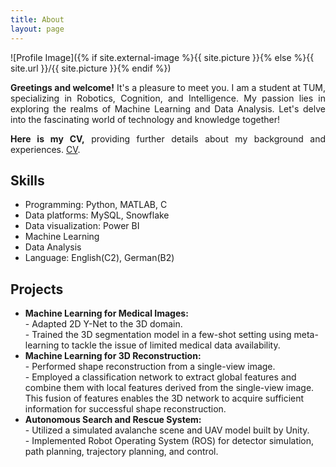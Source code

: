 ```yaml
---
title: About
layout: page
---
```

![Profile Image]({% if site.external-image %}{{ site.picture }}{% else %}{{ site.url }}/{{ site.picture }}{% endif %})

<p style="text-align: justify;">
    <strong>Greetings and welcome!</strong> It's a pleasure to meet you. I am a student at TUM, specializing in Robotics, Cognition, and Intelligence. My passion lies in exploring the realms of Machine Learning and Data Analysis. Let's delve into the fascinating world of technology and knowledge together!
</p>

<p style="text-align: justify;">
    <strong>Here is my CV,</strong> providing further details about my background and experiences.  <a href="../files/cv.pdf">CV</a>.
</p>

<h2>Skills</h2>

<ul class="skill-list">
	<li>Programming: Python, MATLAB, C</li>
	<li>Data platforms: MySQL, Snowflake</li>
	<li>Data visualization: Power BI</li>
	<li>Machine Learning</li>
	<li>Data Analysis</li>
	<li>Language: English(C2), German(B2)</li>
</ul>

<h2>Projects</h2>

<ul>
	<li><strong>Machine Learning for Medical Images:</strong> 
	<br>- Adapted 2D Y-Net to the 3D domain.
	<br>- Trained the 3D segmentation model in a few-shot setting using meta-learning to tackle the issue of limited medical data availability.
    </li>
	<li><strong>Machine Learning for 3D Reconstruction:</strong>
	<br>- Performed shape reconstruction from a single-view image.
	<br>- Employed a classification network to extract global features and combine them with local features derived from the single-view image. This fusion of features enables the 3D network to acquire sufficient information for successful shape reconstruction.
	</li>
	<li><strong>Autonomous Search and Rescue System:</strong>
	<br>- Utilized a simulated avalanche scene and UAV model built by Unity.
	<br>- Implemented Robot Operating System (ROS) for detector simulation, path planning, trajectory planning, and control.
	</li>
</ul>
